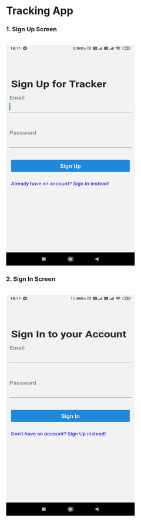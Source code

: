 # Tracking App

<div>
  <h3>1. Sign Up Screen</h3><br/>
  <img src="https://github.com/javamultiplex/react-native/blob/master/tracks/screenshots/Signup_Screen.jpg" width="350" height="600">
  <h3>2. Sign In Screen</h3><br/>
  <img src="https://github.com/javamultiplex/react-native/blob/master/tracks/screenshots/SignIn_Screen.jpg" width="350" height="600">
<div>
